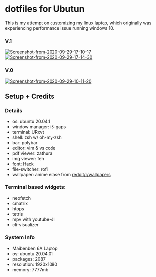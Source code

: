 # dotfiles for Ubutun
This is my attempt on customizing my linux laptop, which originally was experiencing performance issue running windows 10.

### V.1
<a href="https://ibb.co/6mfzFGX"><img src="https://i.ibb.co/2yfxdRZ/Screenshot-from-2020-09-29-17-10-17.png" alt="Screenshot-from-2020-09-29-17-10-17" border="0"></a> <br>
<a href="https://ibb.co/BqCqgL8"><img src="https://i.ibb.co/FgDgB6G/Screenshot-from-2020-09-29-17-14-30.png" alt="Screenshot-from-2020-09-29-17-14-30" border="0"></a> <br>

### V.0
<a href="https://ibb.co/mHXnZS4"><img src="https://i.ibb.co/y8YzvVq/Screenshot-from-2020-09-29-10-11-20.png" alt="Screenshot-from-2020-09-29-10-11-20" border="0"></a> <br>

## Setup + Credits
### Details
- os: ubuntu 20.04.1
- window manager: i3-gaps
- terminal: URxvt
- shell: zsh w/ oh-my-zsh
- bar: polybar
- editor: vim & vs code
- pdf viewer: zathura
- img viewer: feh
- font: Hack
- file-switcher: rofi
- wallpaper: anime erase from <a href="https://www.reddit.com/r/wallpapers/comments/iz4ry2/this_is_my_personal_favorite_background_for/">reddit/r/wallpapers</a>

### Terminal based widgets:
- neofetch
- cmatrix
- htops
- tetris
- mpv with youtube-dl
- cli-visualizer

### System Info
- Maibenben 6A Laptop
- os: ubuntu 20.04.01
- packages: 2087
- resolution: 1920x1080
- memory: 7777mb
